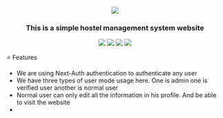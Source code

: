 <p align="center">
  <img src="https://i.ibb.co/MDhJdjt/Screenshot-18.png" />
</p>

<h3 align="center">This is a simple hostel management system website</h3>

 <p align="center">
  <img src="https://img.shields.io/badge/-Next.js-000000?style=flat-square&logo=next.js" />
  <img src="https://img.shields.io/badge/-TailwindCSS-38B2AC?style=flat-square&logo=tailwind-css&logoColor=white" />
  <img src="https://img.shields.io/badge/-JavaScript-F7DF1E?style=flat-square&logo=javascript&logoColor=black" />
   <img src="https://img.shields.io/badge/-MongoDB-000000?style=flat-square&logo=mongodb" />
 </p>
 

 ⭐ Features
- We are using Next-Auth authentication to authenticate any user
- We have three types of user mode usage here. One is admin one is verified user another is normal user
- Normal user can only edit all the information in his profile. And be able to visit the website
- 

